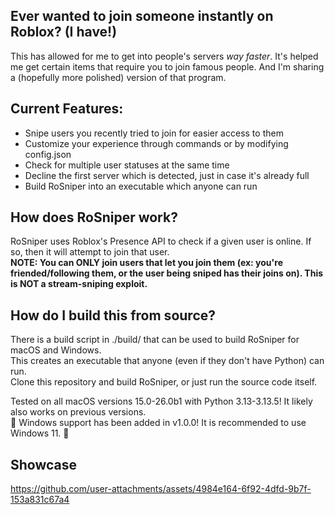 ## Ever wanted to join someone instantly on Roblox? (I have!)
This has allowed for me to get into people's servers *way faster*. It's helped me get certain items that require you to join famous people. And I'm sharing a (hopefully more polished) version of that program.

## Current Features:
- Snipe users you recently tried to join for easier access to them
- Customize your experience through commands or by modifying config.json
- Check for multiple user statuses at the same time
- Decline the first server which is detected, just in case it's already full
- Build RoSniper into an executable which anyone can run

## How does RoSniper work?
RoSniper uses Roblox's Presence API to check if a given user is online. If so, then it will attempt to join that user.</br>
**NOTE: You can ONLY join users that let you join them (ex: you're friended/following them, or the user being sniped has their joins on). This is NOT a stream-sniping exploit.**

## How do I build this from source?
There is a build script in ./build/ that can be used to build RoSniper for macOS and Windows.</br>
This creates an executable that anyone (even if they don't have Python) can run.</br>
Clone this repository and build RoSniper, or just run the source code itself.</br>

Tested on all macOS versions 15.0-26.0b1 with Python 3.13-3.13.5! It likely also works on previous versions.</br>
🎉 Windows support has been added in v1.0.0! It is recommended to use Windows 11. 🎉

## Showcase
https://github.com/user-attachments/assets/4984e164-6f92-4dfd-9b7f-153a831c67a4